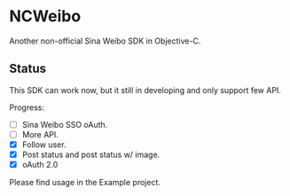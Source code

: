 # NCWeibo #

Another non-official Sina Weibo SDK in Objective-C.

## Status ##

This SDK can work now, but it still in developing and only support few API.

Progress:

- [ ] Sina Weibo SSO oAuth.
- [ ] More API.
- [x] Follow user.
- [x] Post status and post status w/ image.
- [x] oAuth 2.0

Please find usage in the Example project.
